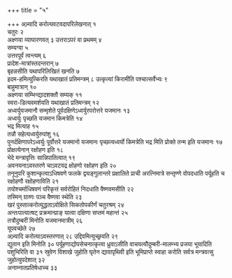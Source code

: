 +++
title = "५"

+++
अभ्र्यादि करोत्यवटवदापरिलेखनात् १  
चतुरः २  
अक्ष्णया व्याघारणवत् ३
उत्तराऽपरं वा प्रथमम् ४  
सम्यग्वा ५  
उत्तरपूर्वं
त्वन्त्यम् ६  
प्रादेश-मात्रांस्तदन्तरान् ७  
बृहन्नसीति
यथापरिलिखितं खनति ७  
इदम-हमित्युत्किरति यथाखातं प्रतिमन्त्रम् ८
उत्कृत्यां किरामीति पश्चात्सर्वेभ्यः ९  
बाहुमात्रान्
१०  
अक्ष्णया सम्भिन्द्यादशक्तौ सम्यक् ११  
स्वरा-डित्यवमर्शयति यथाखातं
प्रतिमन्त्रम् १२  
अध्वर्युयजमानौ सम्मृशेते
पूर्वदक्षिणेऽध्वर्युरपरोत्तरे
यजमानः १३  
अध्वर्युः पृच्छति यजमान किमत्रेति १४  
भद्र मित्याह १५  
तन्नौ
सहेत्यध्वर्युरुपांशु १६  
पुनर्दक्षिणापरेऽध्वर्युः पूर्वोत्तरे
यजमानो यजमानः पृच्छत्यध्वर्यो किमत्रेति भद्र मिति प्रोक्ते तन्म
इति यजमानः १७  
प्रोक्षत्येनान् रक्षोहण इति १८  
भेदे मन्त्रावृत्तिः
सान्निपातित्वात् १९  
अवनयनाऽवस्तरणे चाऽवटवद्र क्षोहणो रक्षोहण
इति २०  
तनूनुपरि कुशान्कृत्वाऽधिषवणे फलके द्व्यङ्गुलान्तरे प्रक्षालिते
प्राची अरत्निमात्रे सन्तृण्णे वोपदधाति पर्यूहति च रक्षोहणौ
रक्षोहणाविति २१  
तयोश्चर्माधिषवणं परिकृत्तं सर्वरोहितं
निदधाति वैष्णवमसीति २२  
तस्मिन् ग्राव्णः पञ्च वैष्णवा स्थेति २३  
खरं
पुस्तात्करोत्युद्धताऽवोक्षिते सिकतोपकीर्णं चतुरश्रम् २४  
अन्तःपात्यात्षट्
प्रक्रमान्प्राङ् यात्वा दक्षिणा सप्तमं महान्तं २५  
तत्रौदुम्बरीं मिनोति
यजमानमात्रीम् २६  
यूपवच्छेते २७  
अभ्र्यादि करोत्याऽवस्तरणात् २८
उद्दिवमित्युच्छ्रयति २९  
द्युतान इति मिनोति ३०
पर्यूहणाद्योपसेचनात्कृत्वा ध्रुवाऽसीति
वाचयत्यौदुम्बरी-मालम्भ्य प्रजया भूयादिति पशुभिरिति वा ३१
स्रुवेण विशाखे जुहोति घृतेन द्यावापृथिवी इति भूमिप्राप्ते स्वाहा करोति
सर्वत्र मन्त्रवत्सु जुहोत्युपदेशात् ३२  
अनाम्नातप्रतिषेधाच्च ३३  
